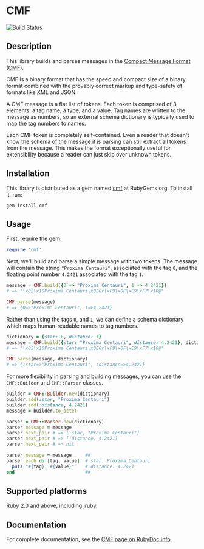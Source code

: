 # CMF

[![Build Status](https://travis-ci.org/jamoes/cmf.svg?branch=master)](https://travis-ci.org/jamoes/cmf)

## Description

This library builds and parses messages in the [Compact Message Format (CMF)](http://flowee.org/docs/api/protocol-spec/).

CMF is a binary format that has the speed and compact size of a binary format combined with the provably correct markup and type-safety of formats like XML and JSON.

A CMF message is a flat list of tokens. Each token is comprised of 3 elements: a tag name, a type, and a value. Tag names are written to the message as numbers, so an external schema dictionary is typically used to map the tag numbers to names.

Each CMF token is completely self-contained. Even a reader that doesn't know the schema of the message it is parsing can still extract all tokens from the message. This makes the format exceptionally useful for extensibility because a reader can just skip over unknown tokens.

## Installation

This library is distributed as a gem named [cmf](https://rubygems.org/gems/cmf)
at RubyGems.org.  To install it, run:

    gem install cmf

## Usage

First, require the gem:

```ruby
require 'cmf'
```

Next, we'll build and parse a simple message with two tokens. The message will contain the string `"Proxima Centauri"`, associated with the tag `0`, and the floating point number `4.2421` associated with the tag `1`.

```ruby
message = CMF.build({0 => "Proxima Centauri", 1 => 4.2421})
# => "\x02\x10Proxima Centauri\x0EGr\xF9\x0F\xE9\xF7\x10@"

CMF.parse(message)
# => {0=>"Proxima Centauri", 1=>4.2421}
```

Rather than using the tags `0`, and `1`, we can define a schema dictionary which maps human-readable names to tag numbers.

```ruby
dictionary = {star: 0, distance: 1}
message = CMF.build({star: "Proxima Centauri", distance: 4.2421}, dictionary)
# => "\x02\x10Proxima Centauri\x0EGr\xF9\x0F\xE9\xF7\x10@"

CMF.parse(message, dictionary)
# => {:star=>"Proxima Centauri", :distance=>4.2421}
```

For more flexibility in parsing and building messages, you can use the `CMF::Builder` and `CMF::Parser` classes.

```ruby
builder = CMF::Builder.new(dictionary)
builder.add(:star, "Proxima Centauri")
builder.add(:distance, 4.2421)
message = builder.to_octet

parser = CMF::Parser.new(dictionary)
parser.message = message
parser.next_pair # => [:star, "Proxima Centauri"]
parser.next_pair # => [:distance, 4.2421]
parser.next_pair # => nil

parser.message = message     ##
parser.each do |tag, value|  # star: Proxima Centauri
  puts "#{tag}: #{value}"    # distance: 4.2421
end                          ##
```
## Supported platforms

Ruby 2.0 and above, including jruby.

## Documentation

For complete documentation, see the [CMF page on RubyDoc.info](http://rubydoc.info/gems/cmf).
